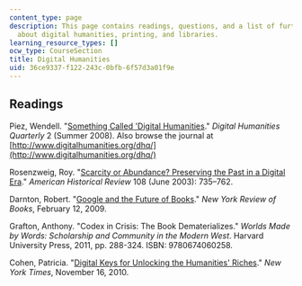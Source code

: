 ```yaml
---
content_type: page
description: This page contains readings, questions, and a list of further readings
  about digital humanities, printing, and libraries.
learning_resource_types: []
ocw_type: CourseSection
title: Digital Humanities
uid: 36ce9337-f122-243c-0bfb-6f57d3a01f9e
---
```


Readings
--------

Piez, Wendell. "[Something Called 'Digital Humanities](http://digitalhumanities.org/dhq/vol/2/1/000020/000020.html)." _Digital Humanities Quarterly_ 2 (Summer 2008). Also browse the journal at [http://www.digitalhumanities.org/dhq/](http://www.digitalhumanities.org/dhq/)

Rosenzweig, Roy. "[Scarcity or Abundance? Preserving the Past in a Digital Era](http://dx.doi.org/10.1086/529596)." _American Historical Review_ 108 (June 2003): 735–762.

Darnton, Robert. "[Google and the Future of Books](http://www.nybooks.com/articles/archives/2009/feb/12/google-the-future-of-books/)." _New York Review of Books_, February 12, 2009.

Grafton, Anthony. "Codex in Crisis: The Book Dematerializes." _Worlds Made by Words: Scholarship and Community in the Modern West_. Harvard University Press, 2011, pp. 288-324. ISBN: 9780674060258.

Cohen, Patricia. "[Digital Keys for Unlocking the Humanities' Riches](http://www.nytimes.com/2010/11/17/arts/17digital.html)." _New York Times_, November 16, 2010.